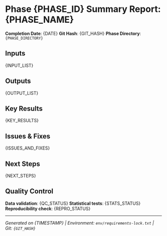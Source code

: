 # Phase {PHASE_ID} Summary Report: {PHASE_NAME}

**Completion Date**: {DATE}
**Git Hash**: {GIT_HASH}
**Phase Directory**: `{PHASE_DIRECTORY}`

## Inputs

{INPUT_LIST}
<!-- Template format:
- **{input_name}**: `{file_path}` (SHA256: `{sha256_hash}`)
-->

## Outputs

{OUTPUT_LIST}
<!-- Template format:
- **{output_name}**: [`{file_path}`]({relative_link}) (SHA256: `{sha256_hash}`)
-->

## Key Results

{KEY_RESULTS}
<!-- Template format:
- {Key finding or result 1}
- {Key finding or result 2}  
- {Key finding or result 3}
-->

## Issues & Fixes

{ISSUES_AND_FIXES}
<!-- Template format:
**Issue**: {Description of problem encountered}
**Fix**: {Description of solution applied}
**Status**: {Resolved/Ongoing/Deferred}
-->

## Next Steps

{NEXT_STEPS}
<!-- Template format:
- {Action item 1 for downstream phases}
- {Action item 2 for downstream phases}
- {Any follow-up analysis recommendations}
-->

## Quality Control

**Data validation**: {QC_STATUS}
**Statistical tests**: {STATS_STATUS}  
**Reproducibility check**: {REPRO_STATUS}

---
*Generated on {TIMESTAMP} | Environment: `env/requirements-lock.txt` | Git: `{GIT_HASH}`*